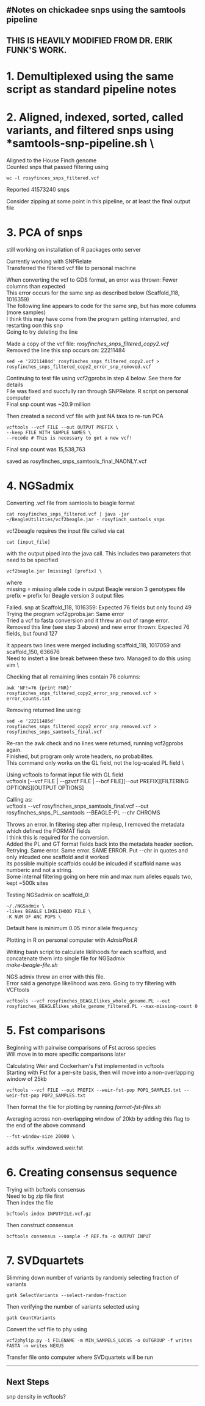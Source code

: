 #Notes on chickadee snps using the samtools pipeline
-------------------------------------------------------
## THIS IS HEAVILY MODIFIED FROM DR. ERIK FUNK'S WORK.

# 1. Demultiplexed using the same script as standard pipeline notes

# 2. Aligned, indexed, sorted, called variants, and filtered snps using *samtools-snp-pipeline.sh \
Aligned to the House Finch genome \
Counted snps that passed filtering using

	wc -l rosyfinces_snps_filtered.vcf

Reported 41573240 snps

Consider zipping at some point in this pipeline, or at least the final output file

# 3. PCA of snps

still working on installation of R packages onto server 

Currently working with SNPRelate \
Transferred the filtered vcf file to personal machine

When converting the vcf to GDS format, an error was thrown: Fewer columns than expected \
This error occurs for the same snp as described below (Scaffold_118, 1016359)\
The following line appears to code for the same snp, but has more columns (more samples) \
I think this may have come from the program getting interrupted, and restarting oon this snp \
Going to try deleting the line 

Made a copy of the vcf file: *rosyfinches_snps_filtered_copy2.vcf* \
Removed the line this snp occurs on: 22211484

	sed -e '22211484d' rosyfinches_snps_filtered_copy2.vcf > rosyfinches_snps_filtered_copy2_error_snp_removed.vcf 

Continuing to test file using vcf2gprobs in step 4 below. See there for details \
File was fixed and succfully ran through SNPRelate. R script on personal computer
\
Final snp count was ~20.9 million
 
Then created a second vcf file with just NA taxa to re-run PCA 

	vcftools --vcf FILE --out OUTPUT PREFIX \
	--keep FILE WITH SAMPLE NAMES \
	--recode # This is necessary to get a new vcf!

Final snp count was 15,538,763

saved as rosyfinches_snps_samtools_final_NAONLY.vcf

# 4. NGSadmix

Converting .vcf file from samtools to beagle format

	cat rosyfinches_snps_filtered.vcf | java -jar ~/BeagleUtilities/vcf2beagle.jar - rosyfinch_samtools_snps 

vcf2beagle requires the input file called via cat 
	
	cat [input_file]

with the output piped into the java call. This includes two parameters that need to be specified

	vcf2beagle.jar [missing] [prefix] \
where \
	missing = missing allele code in output Beagle version 3 genotypes file
	prefix = prefix for Beagle version 3 output files

Failed. snp at Scaffold_118, 1016359: Expected 76 fields but only found 49\
Trying the program vcf2gprobs.jar: Same error \
Tried a vcf to fasta conversion and it threw an out of range error. \
Removed this line (see step 3 above) and new error thrown: Expected 76 fields, but found 127

It appears two lines were merged including scaffold_118, 1017059 and scaffold_150, 636676 \
Need to instert a line break between these two. Managed to do this using vim \

Checking that all remaining lines contain 76 columns:

	awk 'NF!=76 {print FNR}' rosyfinches_snps_filtered_copy2_error_snp_removed.vcf > error_counts.txt

Removing returned line using: 

	sed -e '22211485d' rosyfinches_snps_filtered_copy2_error_snp_removed.vcf > rosyfinches_snps_samtools_final.vcf

Re-ran the awk check and no lines were returned, running vcf2gprobs again. \
Finished, but program only wrote headers, no probabilites. \
This command only works on the GL field, not the log-scaled PL field \

Using vcftools to format input file with GL field \
	vcftools [--vcf FILE | --gzvcf FILE | --bcf FILE][--out PREFIX][FILTERING OPTIONS][OUTPUT OPTIONS]

Calling as: \
	vcftools --vcf rosyfinches_snps_samtools_final.vcf --out rosyfinches_snps_PL_samtools --BEAGLE-PL --chr CHROMS

Throws an error. In filtering step after mpileup, I removed the metadata which defined the FORMAT fields \
I think this is required for the conversion. \
Added the PL and GT format fields back into the metadata header section.\
Retrying. Same error. Same error. SAME ERROR.
Put --chr in quotes and only inlcuded one scaffold and it worked \
Its possible multiple scaffolds could be inlcuded if scaffold name was numberic and not a string. \
Some internal filtering going on here min and max num alleles equals two, kept ~500k sites

Testing NGSadmix on scaffold_0:

	~/./NGSadmix \
	-likes BEAGLE LIKELIHOOD FILE \
	-K NUM OF ANC POPS \

Default here is minimum 0.05 minor allele frequency

Plotting in R on personal computer with *AdmixPlot.R*

Writing bash script to calculate liklihoods for each scaffold, and concatenate them into single file for NGSadmix \
*make-beagle-file.sh*

NGS admix threw an error with this file. \
Error said a genotype likelihood was zero. Going to try filtering with VCFtools

	vcftools --vcf rosyfinches_BEAGLElikes_whole_genome.PL --out rosyfinches_BEAGLElikes_whole_genome_filtered.PL --max-missing-count 0



# 5. Fst comparisons

Beginning with pairwise comparisons of Fst across species \
Will move in to more specific comparisons later 

Calculating Weir and Cockerham's Fst implemented in vcftools \
Starting with Fst for a per-site basis, then will move into a non-overlapping window of 25kb 

	vcftools --vcf FILE --out PREFIX --weir-fst-pop POP1_SAMPLES.txt --weir-fst-pop POP2_SAMPLES.txt 

Then format the file for plotting by running *format-fst-files.sh*

Averaging across non-overlapping window of 20kb by adding this flag to the end of the above command 

	--fst-window-size 20000 \

adds suffix .windowed.weir.fst


# 6. Creating consensus sequence

Trying with bcftools consensus \
Need to bg zip file first \
Then index the file

	bcftools index INPUTFILE.vcf.gz

Then construct consensus

	bcftools consensus --sample -f REF.fa -o OUTPUT INPUT


# 7. SVDquartets

Slimming down number of variants by randomly selecting fraction of variants

	gatk SelectVariants --select-random-fraction

Then verifying the number of variants selected using
	
	gatk CountVariants

Convert the vcf file to phy using
	
	vcf2phylip.py -i FILENAME -m MIN_SAMPELS_LOCUS -o OUTGROUP -f writes FASTA -n writes NEXUS

Transfer file onto computer where SVDquartets will be run


--------------------------------------
Next Steps
--------------------------------------
snp density in vcftools?
